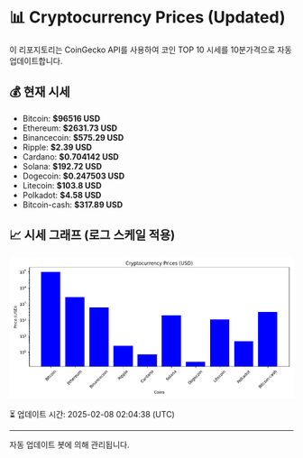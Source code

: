 
# 📊 Cryptocurrency Prices (Updated)

이 리포지토리는 CoinGecko API를 사용하여 코인 TOP 10 시세를 10분가격으로 자동 업데이트합니다.

## 💰 현재 시세
- Bitcoin: **$96516 USD**
- Ethereum: **$2631.73 USD**
- Binancecoin: **$575.29 USD**
- Ripple: **$2.39 USD**
- Cardano: **$0.704142 USD**
- Solana: **$192.72 USD**
- Dogecoin: **$0.247503 USD**
- Litecoin: **$103.8 USD**
- Polkadot: **$4.58 USD**
- Bitcoin-cash: **$317.89 USD**

## 📈 시세 그래프 (로그 스케일 적용)
![Crypto Prices](crypto_prices.png)

⏳ 업데이트 시간: 2025-02-08 02:04:38 (UTC)

---
자동 업데이트 봇에 의해 관리됩니다.
